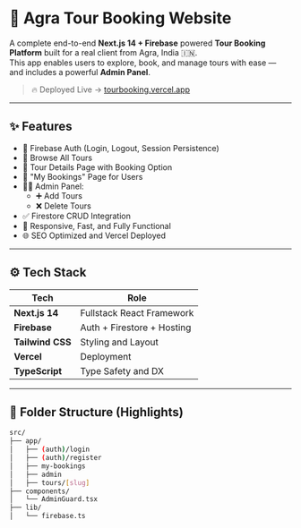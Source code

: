 # 🕌 Agra Tour Booking Website

A complete end-to-end **Next.js 14 + Firebase** powered **Tour Booking Platform** built for a real client from Agra, India 🇮🇳.  
This app enables users to explore, book, and manage tours with ease — and includes a powerful **Admin Panel**.

> 🔥 Deployed Live → [tourbooking.vercel.app](tourbooking-two.vercel.app)

---

## ✨ Features

- 🔐 Firebase Auth (Login, Logout, Session Persistence)
- 🧭 Browse All Tours
- 🧾 Tour Details Page with Booking Option
- 📒 "My Bookings" Page for Users
- 🧑‍💼 Admin Panel:
  - ➕ Add Tours
  - ❌ Delete Tours
- ✅ Firestore CRUD Integration
- 💨 Responsive, Fast, and Fully Functional
- 🌐 SEO Optimized and Vercel Deployed

---

## ⚙️ Tech Stack

| Tech           | Role                         |
|----------------|------------------------------|
| **Next.js 14** | Fullstack React Framework    |
| **Firebase**   | Auth + Firestore + Hosting   |
| **Tailwind CSS** | Styling and Layout         |
| **Vercel**     | Deployment                   |
| **TypeScript** | Type Safety and DX           |

---

## 📁 Folder Structure (Highlights)

```bash
src/
├── app/
│   ├── (auth)/login
│   ├── (auth)/register
│   ├── my-bookings
│   ├── admin
│   ├── tours/[slug]
├── components/
│   └── AdminGuard.tsx
├── lib/
│   └── firebase.ts
